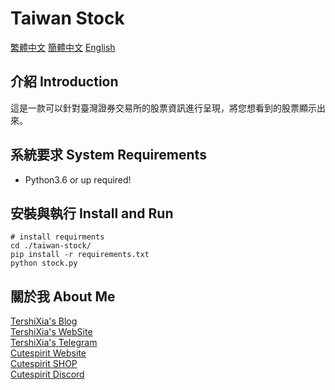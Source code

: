 # Taiwan Stock
[繁體中文](/README.md) [簡體中文](/readme/zh_CN.md) [English](/readme/English.md)

## 介紹 Introduction
這是一款可以針對臺灣證券交易所的股票資訊進行呈現，將您想看到的股票顯示出來。

## 系統要求 System Requirements
- Python3.6 or up required!

## 安裝與執行 Install and Run
```
# install requirments
cd ./taiwan-stock/
pip install -r requirements.txt
python stock.py
```

## 關於我 About Me
[TershiXia's Blog](https://blog.cutespirit.org/tershi) <br>
[TershiXia's WebSite](https://tershi.cutespirit.org) <br>
[TershiXia's Telegram](https://t.me/TershiXia) <br>
[Cutespirit Website](https://www.cutespirit.org) <br>
[Cutespirit SHOP](https://shop.cutespirit.org) <br>
[Cutespirit Discord](https://discord.cutespirit.org) <br>